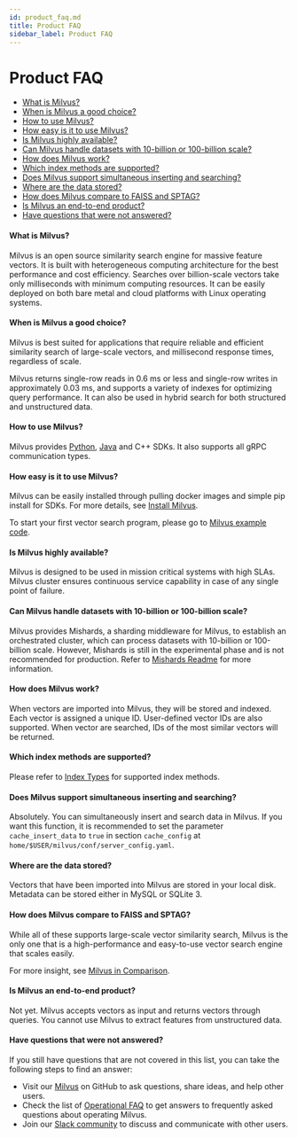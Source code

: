 ```yaml
---
id: product_faq.md
title: Product FAQ
sidebar_label: Product FAQ
---
```


# Product FAQ

<!-- TOC -->

- [What is Milvus?](#What-is-Milvus?)
- [When is Milvus a good choice?](#When-is-Milvus-a-good-choice?)
- [How to use Milvus?](#How-to-use-Milvus?)
- [How easy is it to use Milvus?](#How-easy-is-it-to-use-Milvus?)
- [Is Milvus highly available?](#Is-Milvus-highly-available?)
- [Can Milvus handle datasets with 10-billion or 100-billion scale?](#Can-Milvus-handle-datasets-with-10-billion-or-100-billion-scale?)
- [How does Milvus work?](#How-does-Milvus-work?)
- [Which index methods are supported?](#Which-index-methods-are-supported?)
- [Does Milvus support simultaneous inserting and searching?](#Does-Milvus-support-simultaneous-inserting-and-searching?)
- [Where are the data stored?](#Where-are-the-data-stored?)
- [How does Milvus compare to FAISS and SPTAG?](#How-does-milvus-compare-to-FAISS-and-SPTAG?)
- [Is Milvus an end-to-end product?](#Is-milvus-an-end-to-end-product?)
- [Have questions that were not answered?](#Have-questions-that-were-not-answered?)

<!-- /TOC -->

#### What is Milvus?

Milvus is an open source similarity search engine for massive feature vectors. It is built with heterogeneous computing architecture for the best performance and cost efficiency. Searches over billion-scale vectors take only milliseconds with minimum computing resources. It can be easily deployed on both bare metal and cloud platforms with Linux operating systems.

#### When is Milvus a good choice?

Milvus is best suited for applications that require reliable and efficient similarity search of large-scale vectors, and millisecond response times, regardless of scale. 

Milvus returns single-row reads in 0.6 ms or less and single-row writes in approximately 0.03 ms, and supports a variety of indexes for optimizing query performance. It can also be used in hybrid search for both structured and unstructured data.

#### How to use Milvus?

Milvus provides [Python](https://pypi.org/project/pymilvus/), [Java](https://milvus-io.github.io/milvus-sdk-java/javadoc/io/milvus/client/package-summary.html) and C++ SDKs. It also supports all gRPC communication types. 

#### How easy is it to use Milvus?

Milvus can be easily installed through pulling docker images and simple pip install for SDKs. For more details, see [Install Milvus](../guides/get_started/install_milvus/install_milvus.md).

To start your first vector search program, please go to [Milvus example code](../guides/get_started/example_code.md).

#### Is Milvus highly available?

Milvus is designed to be used in mission critical systems with high SLAs. Milvus cluster ensures continuous service capability in case of any single point of failure.

#### Can Milvus handle datasets with 10-billion or 100-billion scale?

Milvus provides Mishards, a sharding middleware for Milvus, to establish an orchestrated cluster, which can process datasets with 10-billion or 100-billion scale. However, Mishards is still in the experimental phase and is not recommended for production. Refer to [Mishards Readme](https://github.com/milvus-io/milvus/blob/0.6.0/shards/README.md) for more information.

#### How does Milvus work?

When vectors are imported into Milvus, they will be stored and indexed. Each vector is assigned a unique ID. User-defined vector IDs are also supported. When vector are searched, IDs of the most similar vectors will be returned.

#### Which index methods are supported?

Please refer to [Index Types](../guides/index.md) for supported index methods.

#### Does Milvus support simultaneous inserting and searching?

Absolutely. You can simultaneously insert and search data in Milvus. If you want this function, it is recommended to set the parameter `cache_insert_data` to `true` in section `cache_config` at `home/$USER/milvus/conf/server_config.yaml`.

#### Where are the data stored?

Vectors that have been imported into Milvus are stored in your local disk. Metadata can be stored either in MySQL or SQLite 3.

#### How does Milvus compare to FAISS and SPTAG?

While all of these supports large-scale vector similarity search, Milvus is the only one that is a high-performance and easy-to-use vector search engine that scales easily.

For more insight, see [Milvus in Comparison](../reference/comparison.md). 

#### Is Milvus an end-to-end product?

Not yet. Milvus accepts vectors as input and returns vectors through queries. You cannot use Milvus to extract features from unstructured data.

#### Have questions that were not answered?
If you still have questions that are not covered in this list, you can take the following steps to find an answer:

- Visit our [Milvus](https://github.com/milvus-io/milvus/issues) on GitHub to ask questions, share ideas, and help other users.
- Check the list of [Operational FAQ](operational_faq.md) to get answers to frequently asked questions about operating Milvus.
- Join our [Slack community](https://join.slack.com/t/milvusio/shared_invite/enQtNzY1OTQ0NDI3NjMzLWNmYmM1NmNjOTQ5MGI5NDhhYmRhMGU5M2NhNzhhMDMzY2MzNDdlYjM5ODQ5MmE3ODFlYzU3YjJkNmVlNDQ2ZTk) to discuss and communicate with other users.

